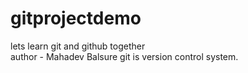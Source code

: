 # gitprojectdemo
lets learn git and github together<br>
author - Mahadev Balsure
git is version control system.

